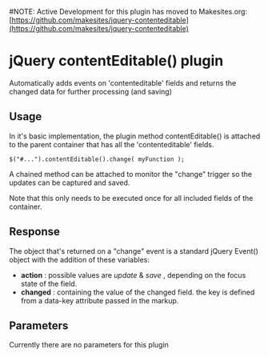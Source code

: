#NOTE: Active Development for this plugin has moved to Makesites.org: 
[https://github.com/makesites/jquery-contenteditable](https://github.com/makesites/jquery-contenteditable)

# jQuery contentEditable() plugin

Automatically adds events on 'contenteditable' fields and returns the changed data for further processing (and saving)

## Usage

In it's basic implementation, the plugin method contentEditable() is attached to the parent container that has all the 'contenteditable' fields. 

```
$("#...").contentEditable().change( myFunction );
```

A chained method can be attached to monitor the "change" trigger so the updates can be captured and saved.

Note that this only needs to be executed once for all included fields of the container. 


## Response

The object that's returned on a "change" event is a standard jQuery Event() object with the addition of these variables: 

* **action** : possible values are _update_ & _save_ , depending on the focus state of the field.
* **changed** : containing the value of the changed field. the key is defined from a data-key attribute passed in the markup. 

## Parameters

Currently there are no parameters for this plugin

